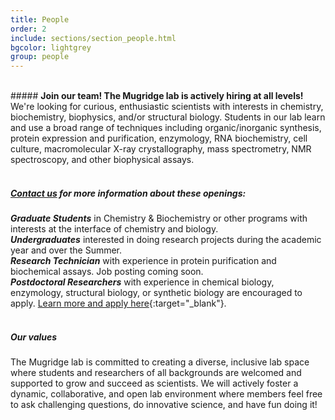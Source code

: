 ```yaml
---
title: People
order: 2
include: sections/section_people.html
bgcolor: lightgrey 
group: people
---
```


<br>
##### <strong>Join our team! The Mugridge lab is actively hiring at all levels!</strong>
We're looking for curious, enthusiastic scientists with interests in chemistry, biochemistry, biophysics, and/or structural biology. Students in our lab learn and use a broad range of techniques including organic/inorganic synthesis, protein expression and purification, enzymology, RNA biochemistry, cell culture, macromolecular X-ray crystallography, mass spectrometry, NMR spectroscopy, and other biophysical assays.
<br><br>

##### <strong><a href="mailto: mugridge@udel.edu">Contact us</a> for more information about these openings: </strong>

<strong><em>Graduate Students</em></strong> in Chemistry & Biochemistry or other programs with interests at the interface of chemistry and biology.<br>
<strong><em>Undergraduates</em></strong> interested in doing research projects during the academic year and over the Summer.<br>
<strong><em>Research Technician</em></strong> with experience in protein purification and biochemical assays. Job posting coming soon.<br>
<strong><em>Postdoctoral Researchers</em></strong> with experience in chemical biology, enzymology, structural biology, or synthetic biology are encouraged to apply. [Learn more and apply here](https://careers.udel.edu/cw/en-us/job/494158/post-doctoral-fellow-chemistry-biochemistry){:target="_blank"}.
<br><br>

##### <strong> Our values</strong>
The Mugridge lab is committed to creating a diverse, inclusive lab space where students and researchers of all backgrounds are welcomed and supported to grow and succeed as scientists. We will actively foster a dynamic, collaborative, and open lab environment where members feel free to ask challenging questions, do innovative science, and have fun doing it!
